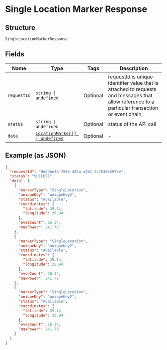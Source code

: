 
# Single Location Marker Response

## Structure

`SingleLocationMarkerResponse`

## Fields

| Name | Type | Tags | Description |
|  --- | --- | --- | --- |
| `requestId` | `string \| undefined` | Optional | requestId is unique identifier value that is attached to requests and messages that allow reference to a particular transaction or event chain. |
| `status` | `string \| undefined` | Optional | status of the API call |
| `data` | [`LocationMarker[] \| undefined`](../../doc/models/containers/location-marker.md) | Optional | - |

## Example (as JSON)

```json
{
  "requestId": "9d2dee33-7803-485a-a2b1-2c7538e597ee",
  "status": "SUCCESS",
  "data": [
    {
      "markerType": "SingleLocation",
      "uniqueKey": "uniqueKey2",
      "status": "Available",
      "coordinates": {
        "latitude": 39.14,
        "longitude": 36.94
      },
      "evseCount": 26.34,
      "maxPower": 241.78
    },
    {
      "markerType": "SingleLocation",
      "uniqueKey": "uniqueKey2",
      "status": "Available",
      "coordinates": {
        "latitude": 39.14,
        "longitude": 36.94
      },
      "evseCount": 26.34,
      "maxPower": 241.78
    },
    {
      "markerType": "SingleLocation",
      "uniqueKey": "uniqueKey2",
      "status": "Available",
      "coordinates": {
        "latitude": 39.14,
        "longitude": 36.94
      },
      "evseCount": 26.34,
      "maxPower": 241.78
    }
  ]
}
```


